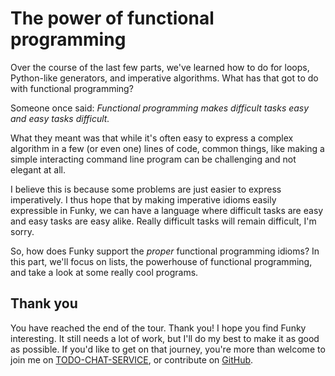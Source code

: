 # The power of functional programming

Over the course of the last few parts, we've learned how to do for loops, Python-like generators, and imperative algorithms. What has that got to do with functional programming?

Someone once said: _Functional programming makes difficult tasks easy and easy tasks difficult._

What they meant was that while it's often easy to express a complex algorithm in a few (or even one) lines of code, common things, like making a simple interacting command line program can be challenging and not elegant at all.

I believe this is because some problems are just easier to express imperatively. I thus hope that by making imperative idioms easily expressible in Funky, we can have a language where difficult tasks are easy and easy tasks are easy alike. Really difficult tasks will remain difficult, I'm sorry.

So, how does Funky support the _proper_ functional programming idioms? In this part, we'll focus on lists, the powerhouse of functional programming, and take a look at some really cool programs.

## Thank you

You have reached the end of the tour. Thank you! I hope you find Funky interesting. It still needs a lot of work, but I'll do my best to make it as good as possible. If you'd like to get on that journey, you're more than welcome to join me on [TODO-CHAT-SERVICE](), or contribute on [GitHub](https://github.com/faiface/funky).
